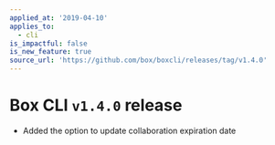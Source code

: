 ```yaml
---
applied_at: '2019-04-10'
applies_to:
  - cli
is_impactful: false
is_new_feature: true
source_url: 'https://github.com/box/boxcli/releases/tag/v1.4.0'
---
```

# Box CLI `v1.4.0` release

* Added the option to update collaboration expiration date
